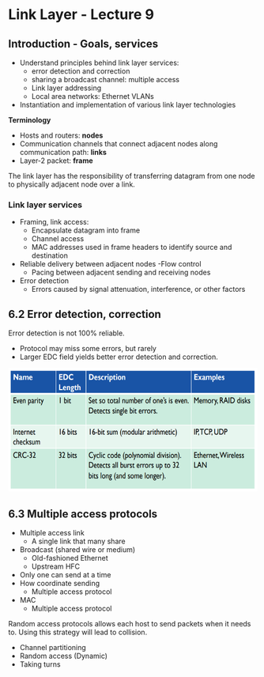 # Link Layer - Lecture 9

## Introduction - Goals, services
- Understand principles behind link layer services:
    - error detection and correction
    - sharing a broadcast channel: multiple access
    - Link layer addressing
    - Local area networks: Ethernet VLANs
- Instantiation and implementation of various link layer technologies

**Terminology**
- Hosts and routers: **nodes**
- Communication channels that connect adjacent nodes along communication path: **links**
- Layer-2 packet: **frame**

The link layer has the responsibility of transferring datagram from one node to physically adjacent node over a link.

### Link layer services
- Framing, link access:
    - Encapsulate datagram into frame
    - Channel access
    - MAC addresses used in frame headers to identify source and destination
- Reliable delivery between adjacent nodes
-Flow control
    - Pacing between adjacent sending and receiving nodes
- Error detection
    - Errors caused by signal attenuation, interference, or other factors


## 6.2 Error detection, correction
Error detection is not 100% reliable.
- Protocol may miss some errors, but rarely
- Larger EDC field yields better error detection and correction.

<img src="Images\ErrorDetection.png" height="250">


## 6.3 Multiple access protocols
- Multiple access link
    - A single link that many share
- Broadcast (shared wire or medium)
    - Old-fashioned Ethernet
    - Upstream HFC
- Only one can send at a time
- How coordinate sending
    - Multiple access protocol
- MAC
    - Multiple access protocol

Random access protocols allows each host to send packets when it needs to. Using this strategy will lead to collision.

- Channel partitioning
- Random access (Dynamic)
- Taking turns

